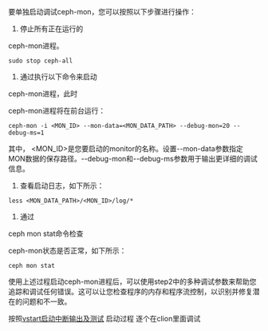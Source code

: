 要单独启动调试ceph-mon，您可以按照以下步骤进行操作：

1. 停止所有正在运行的

ceph-mon进程。

```shell
sudo stop ceph-all

```

1. 通过执行以下命令来启动

ceph-mon进程，此时

ceph-mon进程将在前台运行：

```shell
ceph-mon -i <MON_ID> --mon-data=<MON_DATA_PATH> --debug-mon=20 --debug-ms=1

```

其中， <MON_ID>是您要启动的monitor的名称。设置--mon-data参数指定MON数据的保存路径。--debug-mon和--debug-ms参数用于输出更详细的调试信息。

1. 查看启动日志，如下所示：

```shell
less <MON_DATA_PATH>/<MON_ID>/log/*

```

1. 通过

ceph mon stat命令检查

ceph-mon状态是否正常，如下所示：

```shell
ceph mon stat

```

使用上述过程启动ceph-mon进程后，可以使用step2中的多种调试参数来帮助您追踪和调试任何错误。这可以让您检查程序的内存和程序流控制，以识别并修复潜在的问题和不一致。

按照[vstart启动中断输出及测试](note://WEBdce925d17cd357dde1a7c610e139a8d9) 启动过程 逐个在clion里面调试